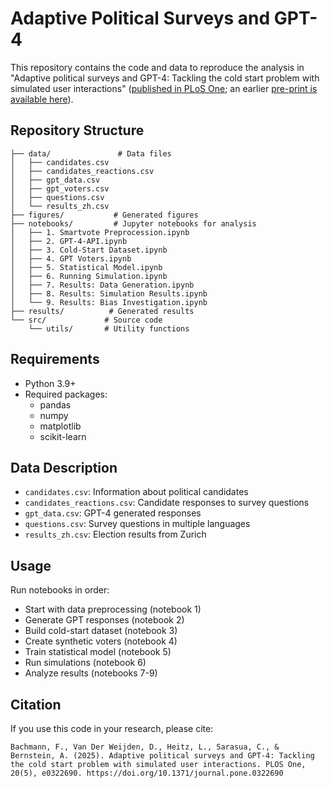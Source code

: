 # Adaptive Political Surveys and GPT-4

This repository contains the code and data to reproduce the analysis in "Adaptive political surveys and GPT-4: Tackling the cold start problem with simulated user interactions" ([published in PLoS One](https://doi.org/10.1371/journal.pone.0322690); an earlier [pre-print is available here](https://arxiv.org/pdf/2503.09311)).

## Repository Structure

```
├── data/               # Data files
│   ├── candidates.csv
│   ├── candidates_reactions.csv 
│   ├── gpt_data.csv
│   ├── gpt_voters.csv
│   ├── questions.csv
│   └── results_zh.csv
├── figures/           # Generated figures
├── notebooks/         # Jupyter notebooks for analysis
│   ├── 1. Smartvote Preprocession.ipynb
│   ├── 2. GPT-4-API.ipynb
│   ├── 3. Cold-Start Dataset.ipynb
│   ├── 4. GPT Voters.ipynb
│   ├── 5. Statistical Model.ipynb
│   ├── 6. Running Simulation.ipynb
│   ├── 7. Results: Data Generation.ipynb
│   ├── 8. Results: Simulation Results.ipynb
│   └── 9. Results: Bias Investigation.ipynb
├── results/          # Generated results
└── src/             # Source code
    └── utils/       # Utility functions
```

## Requirements

- Python 3.9+
- Required packages:
  - pandas
  - numpy
  - matplotlib
  - scikit-learn

## Data Description

- `candidates.csv`: Information about political candidates
- `candidates_reactions.csv`: Candidate responses to survey questions
- `gpt_data.csv`: GPT-4 generated responses
- `questions.csv`: Survey questions in multiple languages
- `results_zh.csv`: Election results from Zurich

## Usage

Run notebooks in order:
   - Start with data preprocessing (notebook 1)
   - Generate GPT responses (notebook 2)
   - Build cold-start dataset (notebook 3)
   - Create synthetic voters (notebook 4)
   - Train statistical model (notebook 5)
   - Run simulations (notebook 6)
   - Analyze results (notebooks 7-9)

## Citation

If you use this code in your research, please cite:

```
Bachmann, F., Van Der Weijden, D., Heitz, L., Sarasua, C., & Bernstein, A. (2025). Adaptive political surveys and GPT-4: Tackling the cold start problem with simulated user interactions. PLOS One, 20(5), e0322690. https://doi.org/10.1371/journal.pone.0322690
```